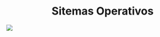 <h1 align="center"> Sitemas Operativos </h1>
   <p align="left">
   <img src="https://img.shields.io/badge/STATUS-EN%20DESAROLLO-green">
   </p>

